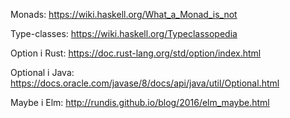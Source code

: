 Monads:
https://wiki.haskell.org/What_a_Monad_is_not

Type-classes:
https://wiki.haskell.org/Typeclassopedia

Option i Rust:
https://doc.rust-lang.org/std/option/index.html

Optional i Java:
https://docs.oracle.com/javase/8/docs/api/java/util/Optional.html

Maybe i Elm:
http://rundis.github.io/blog/2016/elm_maybe.html
